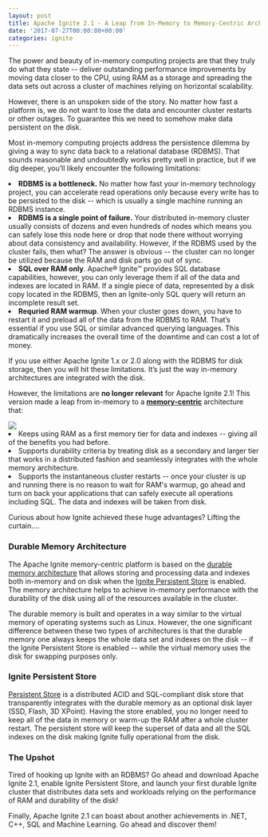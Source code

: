 ```yaml
---
layout: post
title: Apache Ignite 2.1 - A Leap from In-Memory to Memory-Centric Architecture
date: '2017-07-27T00:00:00+00:00'
categories: ignite
---
```

The power and beauty of in-memory computing projects are that they truly do what they state -- deliver outstanding performance improvements by moving data closer to the CPU, using RAM as a storage and spreading the data sets out across a cluster of machines relying on horizontal scalability.

However, there is an unspoken side of the story. No matter how fast a platform is, we do not want to lose the data and encounter cluster restarts or other outages. To guarantee this we need to somehow make data persistent on the disk. 

Most in-memory computing projects address the persistence dilemma by giving a way to sync data back to a relational database (RDBMS). That sounds reasonable and undoubtedly works pretty well in practice, but if we dig deeper, you’ll likely encounter the following limitations:
<lu>
<li><b>RDBMS is a bottleneck.</b> No matter how fast your in-memory technology project, you can accelerate read operations only because every write has to be persisted to the disk -- which is usually a single machine running an RDBMS instance.</li>

<li><b>RDBMS is a single point of failure.</b> Your distributed in-memory cluster usually consists of dozens and even hundreds of nodes which means you can safely lose this node here or drop that node there without worrying about data consistency and availability. However, if the RDBMS used by the cluster fails, then what? The answer is obvious -- the cluster can no longer be utilized because the RAM and disk parts go out of sync.</li>

<li><b>SQL over RAM only</b>. Apache® Ignite™ provides SQL database capabilities, however, you can only leverage them if all of the data and indexes are located in RAM. If a single piece of data, represented by a disk copy located in the RDBMS, then an Ignite-only SQL query will return an incomplete result set.</li>

<li><b>Requried RAM warmup</b>. When your cluster goes down, you have to restart it and preload all of the data from the RDBMS to RAM. That’s essential if you use SQL or similar advanced querying languages. This dramatically increases the overall time of the downtime and can cost a lot of money.</li>
</lu>

If you use either Apache Ignite 1.x or 2.0 along with the RDBMS for disk storage, then you will hit these limitations. It’s just the way in-memory architectures are integrated with the disk.

However, the limitations are <b>no longer relevant</b> for Apache Ignite 2.1! This version made a leap from in-memory to a <b><a href="https://apacheignite.readme.io/docs/what-is-ignite" target="_blank">memory-centric</a></b> architecture that:

<div style="display:table-cell; vertical-align:middle; text-align:center">
<img src="https://files.readme.io/752653f-cluster_and_cylinders.png" align="middle"/>
</div>

<lu>
<li>Keeps using RAM as a first memory tier for data and indexes -- giving all of the benefits you had before.</li>
<li>Supports durability criteria by treating disk as a secondary and larger tier that works in a distributed fashion and seamlessly integrates with the whole memory architecture.</li>
<li>Supports the instantaneous cluster restarts -- once your cluster is up and running there is no reason to wait for RAM's warmup, go ahead and turn on back your applications that can safely execute all operations including SQL. The data and indexes will be taken from disk.</li>
</lu>

Curious about how Ignite achieved these huge advantages? Lifting the curtain….

<h3>Durable Memory Architecture</h3>

The Apache Ignite memory-centric platform is based on the <a href="https://apacheignite.readme.io/docs/durable-memory" target="_blank">durable memory architecture</a> that allows storing and processing data and indexes both in-memory and on disk when the <a href="https://apacheignite.readme.io/docs/distributed-persistent-store" target="_blank">Ignite Persistent Store</a> is enabled. The memory architecture helps to achieve in-memory performance with the durability of the disk using all of the resources available in the cluster.
  
The durable memory is built and operates in a way similar to the virtual memory of operating systems such as Linux. However, the one significant difference between these two types of architectures is that the durable memory one always keeps the whole data set and indexes on the disk -- if the Ignite Persistent Store is enabled -- while the virtual memory uses the disk for swapping purposes only.

<h3>Ignite Persistent Store</h3>

<a href="https://apacheignite.readme.io/docs/distributed-persistent-store" target="_blank">Persistent Store</a> is a distributed ACID and SQL-compliant disk store that transparently integrates with the durable memory as an optional disk layer (SSD, Flash, 3D XPoint). Having the store enabled, you no longer need to keep all of the data in memory or warm-up the RAM after a whole cluster restart. The persistent store will keep the superset of data and all the SQL indexes on the disk making Ignite fully operational from the disk. 

<h3>The Upshot</h3>

Tired of hooking up Ignite with an RDBMS? Go ahead and download Apache Ignite 2.1, enable Ignite Persistent Store, and launch your first durable Ignite cluster that distributes data sets and workloads relying on the performance of RAM and durability of the disk!

Finally, Apache Ignite 2.1 can boast about another achievements in .NET, C++, SQL and Machine Learning. Go ahead and discover them!

